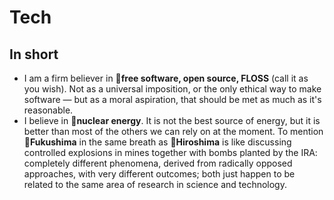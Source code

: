 # Tech

## In short

* I am a firm believer in :triangular_flag_on_post:**free software, open source, FLOSS** (call it as you wish).
  Not as a universal imposition, or the only ethical way to make software&nbsp;&mdash;&nbsp;but as a moral aspiration, that should be met as much as it's
  reasonable.
* I believe in :triangular_flag_on_post:**nuclear energy**.
  It is not the best source of energy, but it is better than most of the others we can rely on at the moment.
  To mention :triangular_flag_on_post:**Fukushima** in the same breath as :triangular_flag_on_post:**Hiroshima** is like discussing controlled explosions in
  mines together with bombs planted by the IRA: completely different phenomena, derived from radically opposed approaches, with very different outcomes; both
  just happen to be related to the same area of research in science and technology.
